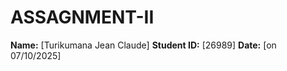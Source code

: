 # ASSAGNMENT-II

**Name:** [Turikumana Jean Claude]
**Student ID:** [26989]
**Date:** [on 07/10/2025]



